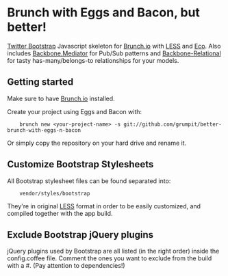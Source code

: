 # Brunch with Eggs and Bacon, but better!

[Twitter Bootstrap](http://twitter.github.com/bootstrap/) Javascript skeleton for [Brunch.io](http://brunch.io) with [LESS](http://lesscss.org/) and [Eco](https://github.com/sstephenson/eco/). Also includes [Backbone.Mediator](https://github.com/chalbert/Backbone-Mediator) for Pub/Sub patterns and [Backbone-Relational](https://github.com/PaulUithol/Backbone-relational) for tasty has-many/belongs-to relationships for your models.

## Getting started

Make sure to have [Brunch.io](http://brunch.io) installed.

Create your project using Eggs and Bacon with:

		brunch new <your-project-name> -s git://github.com/grumpit/better-brunch-with-eggs-n-bacon
		
Or simply copy the repository on your hard drive and rename it.

## Customize Bootstrap Stylesheets

All Bootstrap stylesheet files can be found separated into:

		vendor/styles/bootstrap
		
They're in original [LESS](http://lesscss.org/) format in order to be easily customized, and compiled together with the app build.

## Exclude Bootstrap jQuery plugins

jQuery plugins used by Bootstrap are all listed (in the right order) inside the config.coffee file. Comment the ones you want to exclude from the build with a #. (Pay attention to dependencies!)

